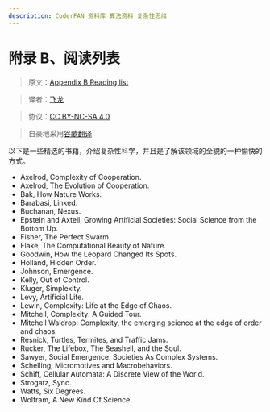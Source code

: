 ```yaml
---
description: CoderFAN 资料库 算法资料 复杂性思维
---
```


# 附录 B、阅读列表

> 原文：[Appendix B  Reading list](http://greenteapress.com/complexity2/html/thinkcomplexity2015.html)

> 译者：[飞龙](https://github.com/wizardforcel)

> 协议：[CC BY-NC-SA 4.0](http://creativecommons.org/licenses/by-nc-sa/4.0/)

> 自豪地采用[谷歌翻译](https://translate.google.cn/)

以下是一些精选的书籍，介绍复杂性科学，并且是了解该领域的全貌的一种愉快的方式。

+   Axelrod, Complexity of Cooperation.
+   Axelrod, The Evolution of Cooperation.
+   Bak, How Nature Works.
+   Barabasi, Linked.
+   Buchanan, Nexus.
+   Epstein and Axtell, Growing Artificial Societies: Social Science from the Bottom Up.
+   Fisher, The Perfect Swarm.
+   Flake, The Computational Beauty of Nature.
+   Goodwin, How the Leopard Changed Its Spots.
+   Holland, Hidden Order.
+   Johnson, Emergence.
+   Kelly, Out of Control.
+   Kluger, Simplexity.
+   Levy, Artificial Life.
+   Lewin, Complexity: Life at the Edge of Chaos.
+   Mitchell, Complexity: A Guided Tour.
+   Mitchell Waldrop: Complexity, the emerging science at the edge of order and chaos.
+   Resnick, Turtles, Termites, and Traffic Jams.
+   Rucker, The Lifebox, The Seashell, and the Soul.
+   Sawyer, Social Emergence: Societies As Complex Systems.
+   Schelling, Micromotives and Macrobehaviors.
+   Schiff, Cellular Automata: A Discrete View of the World.
+   Strogatz, Sync.
+   Watts, Six Degrees.
+   Wolfram, A New Kind Of Science.
